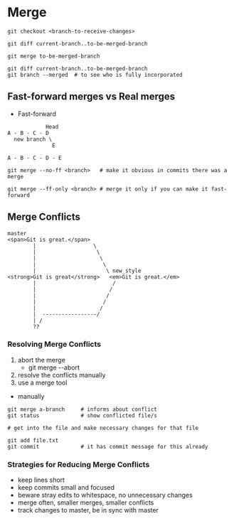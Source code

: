 # Merge

```shell
git checkout <branch-to-receive-changes>

git diff current-branch..to-be-merged-branch

git merge to-be-merged-branch

git diff current-branch..to-be-merged-branch
git branch --merged  # to see who is fully incorporated
```

## Fast-forward merges vs Real merges

- Fast-forward

```shell
            Head
A - B - C - D
  new branch \
              E

A - B - C - D - E
```

```shell
git merge --no-ff <branch>   # make it obvious in commits there was a merge

git merge --ff-only <branch> # merge it only if you can make it fast-forward
```

## Merge Conflicts

```shell
master
<span>Git is great.</span>
        |                  \
        |                   \
        |                    \
        |                     \
        |                      \ new_style
<strong>Git is great</strong>   <em>Git is great.</em>
        |                        /
        |                       /
        |                      /
        |                     /
        |                    /
        |  -----------------/
        | /
        ??
```

### Resolving Merge Conflicts

1. abort the merge
   - git merge --abort
2. resolve the conflicts manually
3. use a merge tool

- manually

```shell
git merge a-branch     # informs about conflict
git status             # show conflicted file/s

# get into the file and make necessary changes for that file

git add file.txt
git commit             # it has commit message for this already
```

### Strategies for Reducing Merge Conflicts

- keep lines short
- keep commits small and focused
- beware stray edits to whitespace, no unnecessary changes
- merge often, smaller merges, smaller conflicts
- track changes to master, be in sync with master
